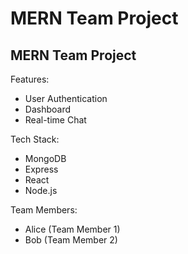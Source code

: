 # MERN Team Project
## MERN Team Project

Features:
- User Authentication
- Dashboard
- Real-time Chat

Tech Stack:
- MongoDB
- Express
- React
- Node.js

Team Members:
- Alice (Team Member 1)
- Bob (Team Member 2)